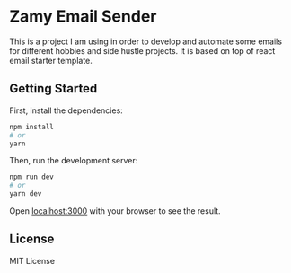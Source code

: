 # Zamy Email Sender

This is a project I am using in order to develop and automate some emails for different hobbies and side hustle projects. It is based on top of react email starter template.

## Getting Started

First, install the dependencies:

```sh
npm install
# or
yarn
```

Then, run the development server:

```sh
npm run dev
# or
yarn dev
```

Open [localhost:3000](http://localhost:3000) with your browser to see the result.

## License

MIT License
